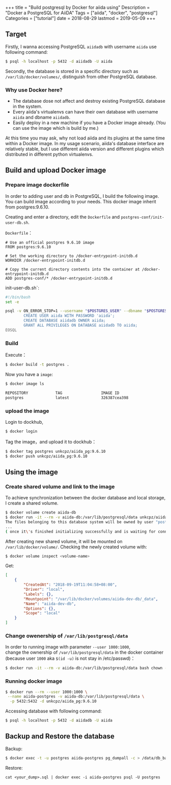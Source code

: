 +++
title = "Build postgresql by Docker for aiida using"
Description = "Docker a PostgreSQL for AiiDA"
Tags = ["aiida", "docker", "postgresql"]
Categories = ["tutorial"]
date = 2018-08-29
lastmod = 2019-05-09
+++

## Target
Firstly, I wanna accessing PostgreSQL `aiidadb` with username `aiida` use following command:
```bash
$ psql -h localhost -p 5432 -d aiidadb -U aiida
```

Secondly, the database is stored in a specific directory such as `/var/lib/docker/volumes/`, distinguish from other PostgreSQL database.

### Why use Docker here?

- The database dose not affect and destroy existing PostgreSQL database in the system.
- Every aiida's virtualenvs can have their own database with username `aiida` and dbname `aiidadb`.
- Easily deploy in a new machine if you have a Docker image already. (You can use the image which is build by me.)

At this time you may ask, why not load aiida and its plugins
at the same time within a Docker image.
In my usage scenario, aiida's database interface are relatively stable, but I use different aiida version and different plugins which distributed in different python virtualenvs.

## Build and upload Docker image

### Prepare image dockerfile
In order to adding user and db in PostgreSQL, I build the following image. You can build image according to your needs.
This docker image inherit from postgres:9.6.10.

Creating and enter a directory, edit the `Dockerfile` and `postgres-conf/init-user-db.sh`.

`Dockerfile`：
```docker
# Use an official postgres 9.6.10 image                                                                                      
FROM postgres:9.6.10

# Set the working directory to /docker-entrypoint-initdb.d
WORKDIR /docker-entrypoint-initdb.d

# Copy the current directory contents into the container at /docker-entrypoint-initdb.d
ADD postgres-conf/* /docker-entrypoint-initdb.d
```

init-user-db.sh`:
```bash
#!/bin/bash                               
set -e

psql -v ON_ERROR_STOP=1 --username "$POSTGRES_USER" --dbname "$POSTGRES_DB" <<-EOSQL
        CREATE USER aiida WITH PASSWORD 'aiida';
        CREATE DATABASE aiidadb OWNER aiida;
        GRANT ALL PRIVILEGES ON DATABASE aiidadb TO aiida;
EOSQL
```

### Build
Execute：
```bash
$ docker build -t postgres .
```
Now you have a `image`:
```bash
$ docker image ls

REPOSITORY            TAG                 IMAGE ID
postgres              latest              326387cea398
```

### upload the image
Login to dockhub,
```bash
$ docker login
```

Tag the image，and upload it to dockhub：
```bash
$ docker tag postgres unkcpz/aiida_pg:9.6.10
$ docker push unkcpz/aiida_pg:9.6.10
```

## Using the image

### Create shared volume and link to the image
To achieve synchronization between the docker database and local storage, I create a shared volume.

```bash
$ docker volume create aiida-db
$ docker run -it --rm -v aiida-db:/var/lib/postgresql/data unkcpz/aiida_pg:9.6.10
The files belonging to this database system will be owned by user "postgres".
...
( once it\'s finished initializing successfully and is waiting for connections, stop it )
```

After creating new shared volume, it will be mounted on `/var/lib/docker/volume/`. Checking the newly created volume with:
```bash
$ docker volume inspect <volume-name>
```

Get:
```json
[
    {
        "CreatedAt": "2018-09-19T11:04:58+08:00",
        "Driver": "local",
        "Labels": {},
        "Mountpoint": "/var/lib/docker/volumes/aiida-dev-db/_data",          
        "Name": "aiida-dev-db",
        "Options": {},
        "Scope": "local"
    }
]
```

### Change owenership of  `/var/lib/postgresql/data`
In order to running image with parameter `--user 1000:1000`,  
change the ownership of `/var/lib/postgresql/data` in the docker container (because user `1000` aka `$(id -u)` is not stay in /etc/passwd)：
```bash
$ docker run -it --rm -v aiida-db:/var/lib/postgresql/data bash chown -R 1000:1000 /var/lib/postgresql/data
```

### Running docker image
```bash
$ docker run --rm --user 1000:1000 \
 --name aiida-postgres -v aiida-db:/var/lib/postgresql/data \
  -p 5432:5432 -d unkcpz/aiida_pg:9.6.10
```

Accessing database with following command:
```bash
$ psql -h localhost -p 5432 -d aiidadb -U aiida
```

## Backup and Restore the database

Backup:
```bash
$ docker exec -t -u postgres aiida-postgres pg_dumpall -c > /data/db_backup/dump_`date +%d-%m-%Y"_"%H_%M_%S`.sql
```

Restore:
```bashrc
cat <your_dump>.sql | docker exec -i aiida-postgres psql -U postgres
```
